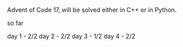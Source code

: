 Advent of Code 17, will be solved either in C++ or in Python.

so far 

day 1 - 2/2
day 2 - 2/2
day 3 - 1/2
day 4 - 2/2
